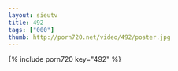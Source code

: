```yaml
--- 
layout: sieutv
title: 492
tags: ["000"]
thumb: http://porn720.net/video/492/poster.jpg
---
```

{% include porn720 key="492" %} 
